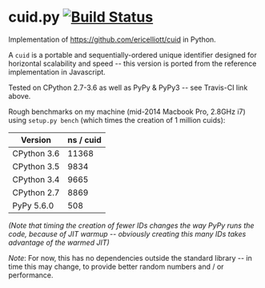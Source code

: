 # cuid.py [![Build Status](https://travis-ci.org/necaris/cuid.py.svg)](https://travis-ci.org/necaris/cuid.py)

Implementation of https://github.com/ericelliott/cuid in Python.

A `cuid` is a portable and sequentially-ordered unique identifier designed for
horizontal scalability and speed -- this version is ported from the reference
implementation in Javascript.

Tested on CPython 2.7-3.6 as well as PyPy & PyPy3 -- see Travis-CI link above.

Rough benchmarks on my machine (mid-2014 Macbook Pro, 2.8GHz i7) using `setup.py
bench` (which times the creation of 1 million cuids):

Version | ns / cuid
--------|----------
CPython 3.6 | 11368
CPython 3.5 | 9834
CPython 3.4 | 9665
CPython 2.7 | 8869
PyPy 5.6.0 | 508

_(Note that timing the creation of fewer IDs changes the way PyPy runs the code, because of JIT warmup --
obviously creating this many IDs takes advantage of the warmed JIT)_

*Note*: For now, this has no dependencies outside the standard library -- in
time this may change, to provide better random numbers and / or performance.
